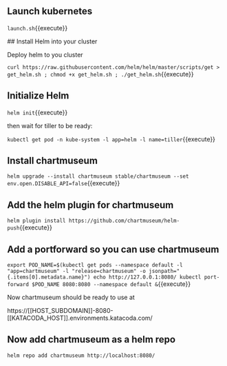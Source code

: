 ## Launch kubernetes

`launch.sh`{{execute}}

## Install Helm into your cluster

Deploy helm to you cluster

`curl https://raw.githubusercontent.com/helm/helm/master/scripts/get > get_helm.sh ; chmod +x get_helm.sh ; ./get_helm.sh`{{execute}}

## Initialize Helm

`helm init`{{execute}}

then wait for tiller to be ready:

`kubectl get pod -n kube-system -l app=helm -l name=tiller`{{execute}}

## Install chartmuseum

`helm upgrade --install chartmuseum stable/chartmuseum --set env.open.DISABLE_API=false`{{execute}}

## Add the helm plugin for chartmuseum

`helm plugin install https://github.com/chartmuseum/helm-push`{{execute}}

## Add a portforward so you can use chartmuseum 

`export POD_NAME=$(kubectl get pods --namespace default -l "app=chartmuseum" -l "release=chartmuseum" -o jsonpath="{.items[0].metadata.name}")
echo http://127.0.0.1:8080/
kubectl port-forward $POD_NAME 8080:8080 --namespace default &`{{execute}}

Now chartmuseum should be ready to use at

https://[[HOST_SUBDOMAIN]]-8080-[[KATACODA_HOST]].environments.katacoda.com/

## Now add chartmuseum as a helm repo

`helm repo add chartmuseum http://localhost:8080/` 
